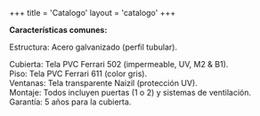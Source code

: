 +++
title = 'Catalogo'
layout = 'catalogo'
+++

**Características comunes:**

Estructura: Acero galvanizado (perfil tubular).  

Cubierta: Tela PVC Ferrari 502 (impermeable, UV, M2 & B1).  
Piso: Tela PVC Ferrari 611 (color gris).  
Ventanas: Tela transparente Naizil (protección UV).  
Montaje: Todos incluyen puertas (1 o 2) y sistemas de ventilación.  
Garantía: 5 años para la cubierta.